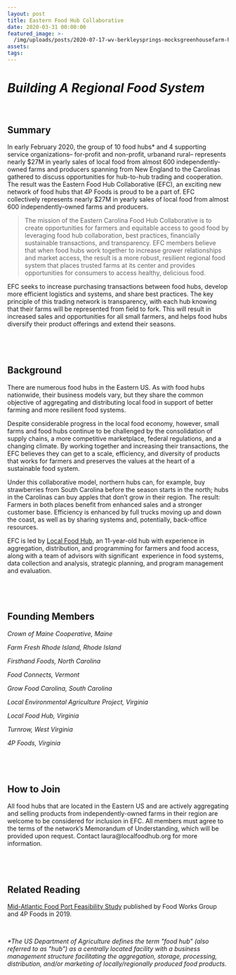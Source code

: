 ```yaml
---
layout: post
title: Eastern Food Hub Collaborative
date: 2020-03-31 00:00:00
featured_image: >-
  /img/uploads/posts/2020-07-17-wv-berkleysprings-mocksgreenhousefarm-herd-ventures.jpg
assets:
tags:
---
```


<div class="editable"><h1><em>Building A Regional Food System</em></h1><h4>&nbsp;</h4><h2><strong>Summary</strong></h2><p>In early February 2020, the group of 10 food hubs* and 4 supporting service organizations&ndash; for-profit and non-profit, urbanand rural&ndash; represents nearly $27M in yearly sales of local food from almost 600 independently-owned farms and producers spanning from New England to the Carolinas gathered to discuss opportunities for hub-to-hub trading and cooperation. The result was the Eastern Food Hub Collaborative (EFC), an exciting new network of food hubs that 4P Foods is proud to be a part of. EFC collectively represents nearly $27M in yearly sales of local food from almost 600 independently-owned farms and producers.&nbsp;</p><blockquote><p>The mission of the Eastern Carolina Food Hub Collaborative is to create opportunities for farmers and equitable access to good food by leveraging food hub collaboration, best practices, financially sustainable transactions, and transparency. EFC members believe that when food hubs work together to increase grower relationships and market access, the result is a more robust, resilient regional food system that places trusted farms at its center and provides opportunities for consumers to access healthy, delicious food.&nbsp;</p></blockquote><p>EFC seeks to increase purchasing transactions between food hubs, develop more efficient logistics and systems, and share best practices. The key principle of this trading network is transparency, with each hub knowing that their farms will be represented from field to fork. This will result in increased sales and opportunities for all small farmers, and helps food hubs diversify their product offerings and extend their seasons. &nbsp;&nbsp;</p><h2>&nbsp;</h2><h2><strong>Background</strong></h2><p>There are numerous food hubs in the Eastern US. As with food hubs nationwide, their business models vary, but they share the common objective of aggregating and distributing local food in support of better farming and more resilient food systems.&nbsp;</p><p>Despite considerable progress in the local food economy, however, small farms and food hubs continue to be challenged by the consolidation of supply chains, a more competitive marketplace, federal regulations, and a changing climate. By working together and increasing their transactions, the EFC believes they can get to a scale, efficiency, and diversity of products that works for farmers and preserves the values at the heart of a sustainable food system.&nbsp;&nbsp;</p><p>Under this collaborative model, northern hubs can, for example, buy strawberries from South Carolina before the season starts in the north; hubs in the Carolinas can buy apples that don&rsquo;t grow in their region. The result: Farmers in both places benefit from enhanced sales and a stronger customer base. Efficiency is enhanced by full trucks moving up and down the coast, as well as by sharing systems and, potentially, back-office resources.</p><p>EFC is led by <a href="https://www.localfoodhub.org/">Local Food Hub</a>, an 11-year-old hub with experience in aggregation, distribution, and programming for farmers and food access, along with a team of advisors with significant&nbsp; experience in food systems, data collection and analysis, strategic planning, and program management and evaluation.</p><h2>&nbsp;</h2><h2><strong>Founding Members</strong></h2><p><em>Crown of Maine Cooperative, Maine&nbsp;</em></p><p><em>Farm Fresh Rhode Island, Rhode Island&nbsp;</em></p><p><em>Firsthand Foods, North Carolina&nbsp;</em></p><p><em>Food Connects, Vermont</em></p><p><em>Grow Food Carolina, South Carolina&nbsp;</em></p><p><em>Local Environmental Agriculture Project, Virginia&nbsp;</em></p><p><em>Local Food Hub, Virginia</em></p><p><em>Turnrow, West Virginia&nbsp;</em></p><p><em>4P Foods, Virginia&nbsp;</em></p><h2>&nbsp;</h2><h2><strong>How to Join</strong></h2><p>All food hubs that are located in the Eastern US and are actively aggregating and selling products from independently-owned farms in their region are welcome to be considered for inclusion in EFC. All members must agree to the terms of the network&rsquo;s Memorandum of Understanding, which will be provided upon request. Contact laura@localfoodhub.org for more information.</p><h2>&nbsp;</h2><h2><strong>Related Reading</strong></h2><p><a href="https://staging.4pfoods.com/posts/mid-atlantic-food-port-feasibility-study/">Mid-Atlantic Food Port Feasibility Study</a> published by Food Works Group and 4P Foods in 2019.</p><p>&nbsp;</p><p><em>*The US Department of Agriculture defines the term "food hub" (also referred to as "hub") as a centrally located facility with a business management structure facilitating the aggregation, storage, processing, distribution, and/or marketing of locally/regionally produced food products.&nbsp;</em></p></div>